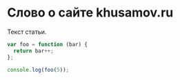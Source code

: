 Слово о сайте khusamov.ru
=========================

Текст статьи.

```javascript
var foo = function (bar) {
  return bar++;
};

console.log(foo(5));
```
